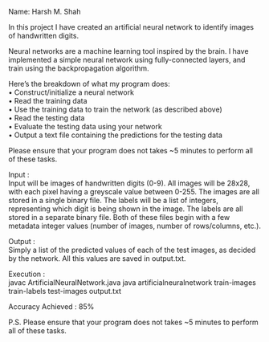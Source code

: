 Name: Harsh M. Shah

In this project I have created an artificial neural network to identify images of handwritten digits.


Neural networks are a machine learning tool inspired by the brain. I have implemented a simple neural network using fully-connected layers, and train using the backpropagation algorithm. 

Here’s the breakdown of what my program does:  
• Construct/initialize a neural network  
• Read the training data  
• Use the training data to train the network (as described above)  
• Read the testing data  
• Evaluate the testing data using your network  
• Output a text file containing the predictions for the testing data  

Please ensure that your program does not takes ~5 minutes to perform all of these tasks.

Input :  
Input will be images of handwritten digits (0-9). All images will be 28x28, with each pixel having a greyscale value between 0-255. The images are all stored in a single binary file. The labels will be a list of integers, representing which digit is being shown in the image. The labels are all stored in a separate binary file. Both of these files begin with a few metadata integer values (number of images, number of rows/columns, etc.). 

Output :  
Simply a list of the predicted values of each of the test images, as decided by the network. All this values are saved in output.txt. 

Execution :  
javac ArtificialNeuralNetwork.java
java artificialneuralnetwork train-images train-labels test-images output.txt 

Accuracy Achieved : 85%  


P.S. Please ensure that your program does not takes ~5 minutes to perform all of these tasks.

